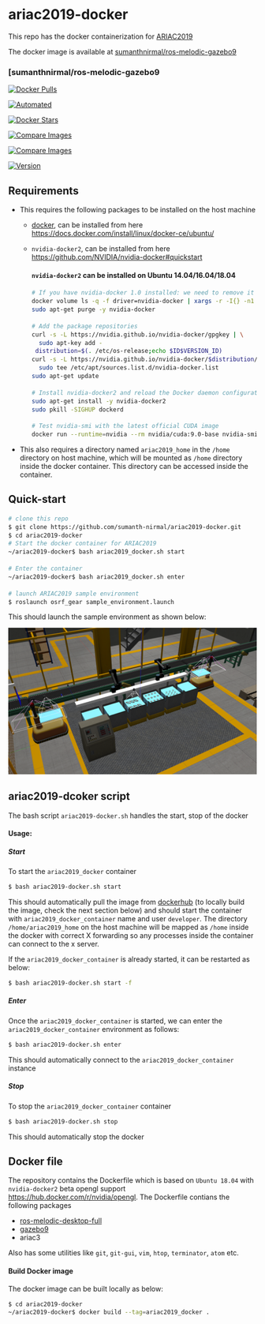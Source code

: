 # ariac2019-docker
This repo has the docker containerization for [ARIAC2019](https://www.nist.gov/el/intelligent-systems-division-73500/agile-robotics-industrial-automation-competition)

The docker image is available at [sumanthnirmal/ros-melodic-gazebo9](https://hub.docker.com/r/sumanthnirmal/ros-melodic-gazebo9)

### [sumanthnirmal/ros-melodic-gazebo9 

[![Docker Pulls](https://img.shields.io/docker/pulls/sumanthnirmal/ros-melodic-gazebo9.svg?style=popout)](https://hub.docker.com/r/sumanthnirmal/ros-melodic-gazebo9)

[![Automated](https://img.shields.io/docker/automated/sumanthnirmal/ros-melodic-gazebo9.svg?style=popout)](https://hub.docker.com/r/sumanthnirmal/ros-melodic-gazebo9)

[![Docker Stars](https://img.shields.io/docker/stars/sumanthnirmal/ros-melodic-gazebo9.svg?style=popout)](https://hub.docker.com/r/sumanthnirmal/ros-melodic-gazebo9)

[![Compare Images](https://images.microbadger.com/badges/image/library/ros.svg)](https://microbadger.com/#/images/library/ros)

[![Compare Images](https://images.microbadger.com/badges/image/sumanthnirmal/ros-melodic-gazebo9:ariac2019.svg)](https://microbadger.com/images/sumanthnirmal/ros-melodic-gazebo9:ariac2019)

[![Version](https://images.microbadger.com/badges/version/sumanthnirmal/ros-melodic-gazebo9:ariac2019.svg)](https://microbadger.com/images/sumanthnirmal/ros-melodic-gazebo9:ariac2019)

## Requirements

- This requires the following packages to be installed on the host machine
  - [docker](https://www.docker.com/), can be installed from here https://docs.docker.com/install/linux/docker-ce/ubuntu/
  - `nvidia-docker2`, can be installed from here https://github.com/NVIDIA/nvidia-docker#quickstart

     #### `nvidia-docker2` can be installed on Ubuntu 14.04/16.04/18.04
    ```sh
    # If you have nvidia-docker 1.0 installed: we need to remove it and all existing GPU containers
    docker volume ls -q -f driver=nvidia-docker | xargs -r -I{} -n1 docker ps -q -a -f volume={} | xargs -r docker rm -f
    sudo apt-get purge -y nvidia-docker

    # Add the package repositories
    curl -s -L https://nvidia.github.io/nvidia-docker/gpgkey | \
      sudo apt-key add -
     distribution=$(. /etc/os-release;echo $ID$VERSION_ID)
    curl -s -L https://nvidia.github.io/nvidia-docker/$distribution/nvidia-docker.list | \
      sudo tee /etc/apt/sources.list.d/nvidia-docker.list
    sudo apt-get update

    # Install nvidia-docker2 and reload the Docker daemon configuration
    sudo apt-get install -y nvidia-docker2
    sudo pkill -SIGHUP dockerd

    # Test nvidia-smi with the latest official CUDA image
    docker run --runtime=nvidia --rm nvidia/cuda:9.0-base nvidia-smi
    ```
- This also requires a directory named `ariac2019_home` in the `/home` directory on host machine, which will be mounted as `/home` directory inside the docker container. This directory can be accessed inside the container.

## Quick-start

```sh
# clone this repo
$ git clone https://github.com/sumanth-nirmal/ariac2019-docker.git
$ cd ariac2019-docker
# Start the docker container for ARIAC2019
~/ariac2019-docker$ bash ariac2019_docker.sh start

# Enter the container
~/ariac2019-docker$ bash ariac2019_docker.sh enter

# launch ARIAC2019 sample environment
$ roslaunch osrf_gear sample_environment.launch
```

This should launch the sample environment as shown below:

![ARIAC2019 Sample environment cell](img/ARIAC2019_sample_cell_environment.png)

## ariac2019-dcoker script
The bash script `ariac2019-docker.sh` handles the start, stop of the docker
#### Usage:

##### Start
To start the `ariac2019_docker` container

```sh
$ bash ariac2019-docker.sh start
```
This should automatically pull the image from [dockerhub](https://hub.docker.com/r/sumanthnirmal/ros-melodic-gazebo9) (to locally build the image, check the next section below) and should start the container with `ariac2019_docker_container` name and user `developer`. The directory `/home/ariac2019_home` on the host machine will be mapped as `/home` inside the docker with correct X forwarding so any processes inside the container can connect to the x server.

If the `ariac2019_docker_container` is already started, it can be restarted as below:

```sh
$ bash ariac2019-docker.sh start -f
```
##### Enter
Once the `ariac2019_docker_container` is started, we can enter the `ariac2019_docker_container` environment as follows:

```sh
$ bash ariac2019-docker.sh enter
```
This should automatically connect to the `ariac2019_docker_container` instance

##### Stop
To stop the `ariac2019_docker_container` container

```sh
$ bash ariac2019-docker.sh stop
```
This should automatically stop the docker

## Docker file

The repository contains the Dockerfile which is based on `Ubuntu 18.04` with `nvidia-docker2` beta opengl support https://hub.docker.com/r/nvidia/opengl. The Dockerfile contians the following packages

- [ros-melodic-desktop-full](http://wiki.ros.org/melodic)
- [gazebo9](http://gazebosim.org/)
- ariac3

Also has some utilities like `git`, `git-gui`, `vim`, `htop`, `terminator`, `atom` etc.

#### Build Docker image

The docker image can be built locally as below:

```sh
$ cd ariac2019-docker
~/ariac2019-docker$ docker build --tag=ariac2019_docker .
```
